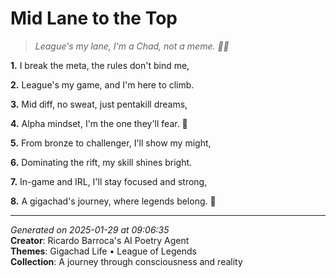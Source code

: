 # Mid Lane to the Top

> *League's my lane, I'm a Chad, not a meme. 💪😎*

**1.** I break the meta, the rules don't bind me,


**2.** League's my game, and I'm here to climb.


**3.** Mid diff, no sweat, just pentakill dreams,


**4.** Alpha mindset, I'm the one they'll fear. 🌋


**5.** From bronze to challenger, I'll show my might,


**6.** Dominating the rift, my skill shines bright.


**7.** In-game and IRL, I'll stay focused and strong,


**8.** A gigachad's journey, where legends belong. 🦁



---

*Generated on 2025-01-29 at 09:06:35*  
**Creator**: Ricardo Barroca's AI Poetry Agent  
**Themes**: Gigachad Life • League of Legends  
**Collection**: A journey through consciousness and reality
